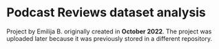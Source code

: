 # Podcast Reviews dataset analysis

Project by Emilija B. originally created in **October 2022**. The project was uploaded later because it was previously stored in a different repository.
